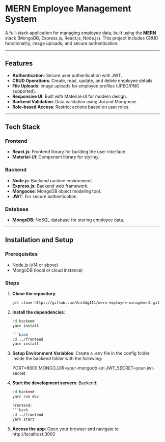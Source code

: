 # MERN Employee Management System

A full-stack application for managing employee data, built using the **MERN** stack (MongoDB, Express.js, React.js, Node.js). This project includes CRUD functionality, image uploads, and secure authentication.

---

## Features

- **Authentication**: Secure user authentication with JWT.
- **CRUD Operations**: Create, read, update, and delete employee details.
- **File Uploads**: Image uploads for employee profiles (JPEG/PNG supported).
- **Responsive UI**: Built with Material-UI for modern design.
- **Backend Validation**: Data validation using Joi and Mongoose.
- **Role-based Access**: Restrict actions based on user roles.

---

## Tech Stack

### Frontend
- **React.js**: Frontend library for building the user interface.
- **Material-UI**: Component library for styling.

### Backend
- **Node.js**: Backend runtime environment.
- **Express.js**: Backend web framework.
- **Mongoose**: MongoDB object modeling tool.
- **JWT**: For secure authentication.

### Database
- **MongoDB**: NoSQL database for storing employee data.

---

## Installation and Setup

### Prerequisites

- Node.js (v14 or above)
- MongoDB (local or cloud instance)

### Steps

1. **Clone the repository**:
   ```bash
   git clone https://github.com/AnshAg111/mern-employee-management.git

2. **Install the dependencies**:

    ```bash
    cd backend
    yarn install

    ```bash
    cd ../frontend
    yarn install

3. **Setup Environment Variables**:
    Create a .env file in the config folder inside the backend folder with the following:

    PORT=8000
    MONGO_URI=your-mongodb-uri
    JWT_SECRET=your-jwt-secret

4. **Start the development servers**:
    Backend:
    ```bash
    cd backend
    yarn run dev

    Frontend:
    ```bash
    cd ../frontend
    yarn start

5. **Access the app**: Open your browser and navigate to http://localhost:3000



